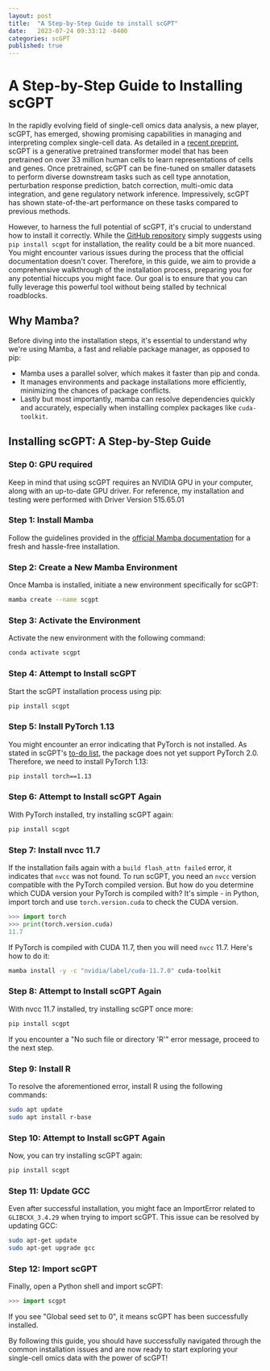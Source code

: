 ```yaml
---
layout: post
title:  "A Step-by-Step Guide to install scGPT"
date:   2023-07-24 09:33:12 -0400
categories: scGPT
published: true
---
```

# A Step-by-Step Guide to Installing scGPT

In the rapidly evolving field of single-cell omics data analysis, a new player, scGPT, has emerged, showing promising capabilities in managing and interpreting complex single-cell data. As detailed in a [recent preprint](https://www.biorxiv.org/content/10.1101/2023.04.30.538439v2), scGPT is a generative pretrained transformer model that has been pretrained on over 33 million human cells to learn representations of cells and genes. Once pretrained, scGPT can be fine-tuned on smaller datasets to perform diverse downstream tasks such as cell type annotation, perturbation response prediction, batch correction, multi-omic data integration, and gene regulatory network inference. Impressively, scGPT has shown state-of-the-art performance on these tasks compared to previous methods.

However, to harness the full potential of scGPT, it's crucial to understand how to install it correctly. While the [GitHub repository](https://github.com/bowang-lab/scGPT) simply suggests using `pip install scgpt` for installation, the reality could be a bit more nuanced. You might encounter various issues during the process that the official documentation doesn't cover. Therefore, in this guide, we aim to provide a comprehensive walkthrough of the installation process, preparing you for any potential hiccups you might face. Our goal is to ensure that you can fully leverage this powerful tool without being stalled by technical roadblocks.

## Why Mamba?

Before diving into the installation steps, it's essential to understand why we're using Mamba, a fast and reliable package manager, as opposed to pip:

- Mamba uses a parallel solver, which makes it faster than pip and conda.
- It manages environments and package installations more efficiently, minimizing the chances of package conflicts.
- Lastly but most importantly, mamba can resolve dependencies quickly and accurately, especially when installing complex packages like `cuda-toolkit`.

## Installing scGPT: A Step-by-Step Guide

### Step 0: GPU required
Keep in mind that using scGPT requires an NVIDIA GPU in your computer, along with an up-to-date GPU driver. For reference, my installation and testing were performed with Driver Version 515.65.01

### Step 1: Install Mamba

Follow the guidelines provided in the [official Mamba documentation](https://mamba.readthedocs.io/en/latest/installation.html) for a fresh and hassle-free installation.

### Step 2: Create a New Mamba Environment

Once Mamba is installed, initiate a new environment specifically for scGPT:

```bash
mamba create --name scgpt
```

### Step 3: Activate the Environment

Activate the new environment with the following command:

```bash
conda activate scgpt
```

### Step 4: Attempt to Install scGPT

Start the scGPT installation process using pip:

```bash
pip install scgpt
```

### Step 5: Install PyTorch 1.13

You might encounter an error indicating that PyTorch is not installed. As stated in scGPT's [to-do list](https://github.com/bowang-lab/scGPT#to-do-list), the package does not yet support PyTorch 2.0. Therefore, we need to install PyTorch 1.13:

```bash
pip install torch==1.13
```

### Step 6: Attempt to Install scGPT Again

With PyTorch installed, try installing scGPT again:

```bash
pip install scgpt
```

### Step 7: Install nvcc 11.7

If the installation fails again with a `build flash_attn failed` error, it indicates that `nvcc` was not found. To run scGPT, you need an `nvcc` version compatible with the PyTorch compiled version. But how do you determine which CUDA version your PyTorch is compiled with? It's simple - in Python, import torch and use `torch.version.cuda` to check the CUDA version.
```python
>>> import torch
>>> print(torch.version.cuda)
11.7
```
If PyTorch is compiled with CUDA 11.7, then you will need `nvcc` 11.7. Here's how to do it:
```bash
mamba install -y -c "nvidia/label/cuda-11.7.0" cuda-toolkit
```



### Step 8: Attempt to Install scGPT Again

With nvcc 11.7 installed, try installing scGPT once more:

```bash
pip install scgpt
```

If you encounter a "No such file or directory 'R'" error message, proceed to the next step.

### Step 9: Install R

To resolve the aforementioned error, install R using the following commands:

```bash
sudo apt update
sudo apt install r-base
```

### Step 10: Attempt to Install scGPT Again

Now, you can try installing scGPT again:

```bash
pip install scgpt
```

### Step 11: Update GCC

Even after successful installation, you might face an ImportError related to `GLIBCXX_3.4.29` when trying to import scGPT. This issue can be resolved by updating GCC:

```bash
sudo apt-get update
sudo apt-get upgrade gcc
```

### Step 12: Import scGPT

Finally, open a Python shell and import scGPT:

```python
>>> import scgpt
```

If you see "Global seed set to 0", it means scGPT has been successfully installed.

By following this guide, you should have successfully navigated through the common installation issues and are now ready to start exploring your single-cell omics data with the power of scGPT!
